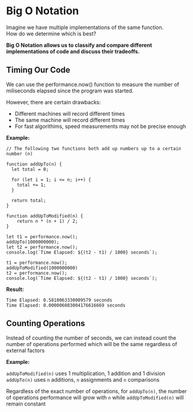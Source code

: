 # Big O Notation
Imagine we have multiple implementations of the same function.  
How do we determine which is best?

<strong> Big O Notation allows us to classify and compare different implementations of code and discuss their tradeoffs. </strong>

## Timing Our Code
We can use the performance.now() function to measure the number of miliseconds elapsed since the program was started.  

However, there are certain drawbacks:
- Different machines will record different times
- The same machine will record different times
- For fast algorithims, speed measurements may not be precise enough

<strong> Example: </strong>  
```
// The following two functions both add up numbers up to a certain number (n)

function addUpTo(n) {
  let total = 0;

  for (let i = 1; i <= n; i++) {
    total += 1;
  }

  return total;
}

function addUpToModified(n) {
    return n * (n + 1) / 2;
}

let t1 = performance.now();
addUpTo(1000000000);
let t2 = performance.now();
console.log(`Time Elapsed: ${(t2 - t1) / 1000} seconds`);

t1 = performance.now();
addUpToModified(1000000000)
t2 = performance.now();
console.log(`Time Elapsed: ${(t2 - t1) / 1000} seconds`);
```

<strong> Result: </strong>

```
Time Elapsed: 0.5810063330009579 seconds
Time Elapsed: 0.000006083004176616669 seconds
```

## Counting Operations
Instead of counting the number of seconds, we can instead count the number of operations performed which will be the same regardless of external factors

<strong>Example: </strong>

```addUpToModified(n)``` uses 1 multiplication, 1 addition and 1 division  
```addUpTo(n)``` uses ```n``` additions, ```n``` assignments and ```n``` comparisons

Regardless of the exact number of operations, for ```addUpTo(n)```, the number of operations performance will grow with ```n```
while ```addUpToModified(n)``` will remain constant